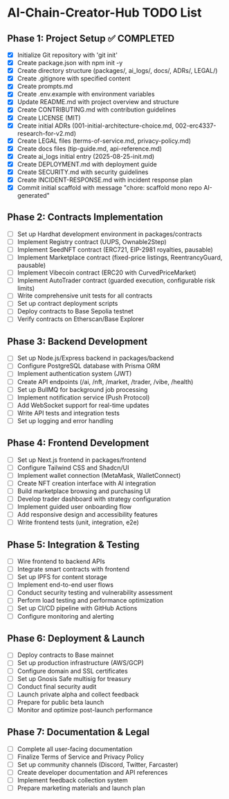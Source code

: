 # AI-Chain-Creator-Hub TODO List

## Phase 1: Project Setup ✅ COMPLETED
- [x] Initialize Git repository with 'git init'
- [x] Create package.json with npm init -y
- [x] Create directory structure (packages/, ai_logs/, docs/, ADRs/, LEGAL/)
- [x] Create .gitignore with specified content
- [x] Create prompts.md
- [x] Create .env.example with environment variables
- [x] Update README.md with project overview and structure
- [x] Create CONTRIBUTING.md with contribution guidelines
- [x] Create LICENSE (MIT)
- [x] Create initial ADRs (001-initial-architecture-choice.md, 002-erc4337-research-for-v2.md)
- [x] Create LEGAL files (terms-of-service.md, privacy-policy.md)
- [x] Create docs files (tip-guide.md, api-reference.md)
- [x] Create ai_logs initial entry (2025-08-25-init.md)
- [x] Create DEPLOYMENT.md with deployment guide
- [x] Create SECURITY.md with security guidelines
- [x] Create INCIDENT-RESPONSE.md with incident response plan
- [x] Commit initial scaffold with message "chore: scaffold mono repo AI-generated"

## Phase 2: Contracts Implementation
- [ ] Set up Hardhat development environment in packages/contracts
- [ ] Implement Registry contract (UUPS, Ownable2Step)
- [ ] Implement SeedNFT contract (ERC721, EIP-2981 royalties, pausable)
- [ ] Implement Marketplace contract (fixed-price listings, ReentrancyGuard, pausable)
- [ ] Implement Vibecoin contract (ERC20 with CurvedPriceMarket)
- [ ] Implement AutoTrader contract (guarded execution, configurable risk limits)
- [ ] Write comprehensive unit tests for all contracts
- [ ] Set up contract deployment scripts
- [ ] Deploy contracts to Base Sepolia testnet
- [ ] Verify contracts on Etherscan/Base Explorer

## Phase 3: Backend Development
- [ ] Set up Node.js/Express backend in packages/backend
- [ ] Configure PostgreSQL database with Prisma ORM
- [ ] Implement authentication system (JWT)
- [ ] Create API endpoints (/ai, /nft, /market, /trader, /vibe, /health)
- [ ] Set up BullMQ for background job processing
- [ ] Implement notification service (Push Protocol)
- [ ] Add WebSocket support for real-time updates
- [ ] Write API tests and integration tests
- [ ] Set up logging and error handling

## Phase 4: Frontend Development
- [ ] Set up Next.js frontend in packages/frontend
- [ ] Configure Tailwind CSS and Shadcn/UI
- [ ] Implement wallet connection (MetaMask, WalletConnect)
- [ ] Create NFT creation interface with AI integration
- [ ] Build marketplace browsing and purchasing UI
- [ ] Develop trader dashboard with strategy configuration
- [ ] Implement guided user onboarding flow
- [ ] Add responsive design and accessibility features
- [ ] Write frontend tests (unit, integration, e2e)

## Phase 5: Integration & Testing
- [ ] Wire frontend to backend APIs
- [ ] Integrate smart contracts with frontend
- [ ] Set up IPFS for content storage
- [ ] Implement end-to-end user flows
- [ ] Conduct security testing and vulnerability assessment
- [ ] Perform load testing and performance optimization
- [ ] Set up CI/CD pipeline with GitHub Actions
- [ ] Configure monitoring and alerting

## Phase 6: Deployment & Launch
- [ ] Deploy contracts to Base mainnet
- [ ] Set up production infrastructure (AWS/GCP)
- [ ] Configure domain and SSL certificates
- [ ] Set up Gnosis Safe multisig for treasury
- [ ] Conduct final security audit
- [ ] Launch private alpha and collect feedback
- [ ] Prepare for public beta launch
- [ ] Monitor and optimize post-launch performance

## Phase 7: Documentation & Legal
- [ ] Complete all user-facing documentation
- [ ] Finalize Terms of Service and Privacy Policy
- [ ] Set up community channels (Discord, Twitter, Farcaster)
- [ ] Create developer documentation and API references
- [ ] Implement feedback collection system
- [ ] Prepare marketing materials and launch plan
